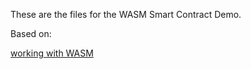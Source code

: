 These are the files for the WASM Smart Contract Demo.

Based on:

[working with WASM](https://hyperledger.github.io/iroha-2-docs/guide/blockchain/wasm.html#working-with-wasm)
